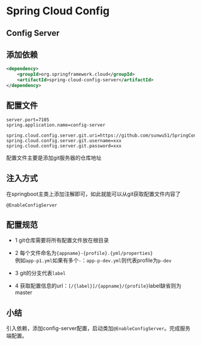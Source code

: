# Spring Cloud Config
## Config Server
## 添加依赖
```xml
<dependency>
    <groupId>org.springframework.cloud</groupId>
    <artifactId>spring-cloud-config-server</artifactId>
</dependency>
```
## 配置文件 
```
server.port=7105
spring.application.name=config-server

spring.cloud.config.server.git.uri=https://github.com/sunwu51/SpringConfigFile
spring.cloud.config.server.git.username=xxx
spring.cloud.config.server.git.password=xxx
```
配置文件主要是添加git服务器的仓库地址

## 注入方式
在springboot主类上添加注解即可，如此就能可以从git获取配置文件内容了
```
@EnableConfigServer
```
## 配置规范
- 1 git仓库需要将所有配置文件放在根目录

- 2 每个文件命名为`{appname}-{profile}.{yml/properties}`  
    例如`app-p1.yml`如果有多个`-`：`app-p-dev.yml`则代表profile为`p-dev`

- 3 git的分支代表`label`

- 4 获取配置信息的url：`[/{label}]/{appname}/{profile}`label缺省则为master

## 小结
引入依赖，添加config-server配置，启动类加`@EnableConfigServer`。完成服务端配置。